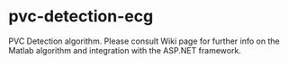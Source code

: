 # pvc-detection-ecg
PVC Detection algorithm.
Please consult Wiki page for further info on the Matlab algorithm and integration with the ASP.NET framework.